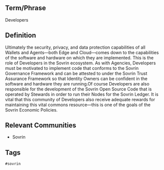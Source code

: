 ## Term/Phrase
Developers

## Definition
Ultimately the security, privacy, and data protection capabilities of all Wallets and Agents&mdash;both Edge and Cloud&mdash;comes down to the capabilities of the software and hardware on which they are implemented. This is the role of Developers in the Sovrin ecosystem. As with Agencies, Developers must be motivated to implement code that conforms to the Sovrin Governance Framework and can be attested to under the Sovrin Trust Assurance Framework so that Identity Owners can be confident in the software and hardware they are running.Of course Developers are also responsible for the development of the Sovrin Open Source Code that is operated by Stewards in order to run their Nodes for the Sovrin Ledger. It is vital that this community of Developers also receive adequate rewards for maintaining this vital commons resource&mdash;this is one of the goals of the Sovrin Economic Policies.

## Relevant Communities
* Sovrin

## Tags
```
#sovrin
```
